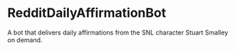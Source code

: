 # RedditDailyAffirmationBot
A bot that delivers daily affirmations from the SNL character Stuart Smalley on demand.
